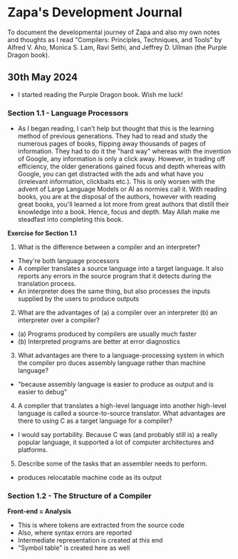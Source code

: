 # Zapa's Development Journal

To document the developmental journey of Zapa and also my own notes and thoughts as I read "Compilers: Principles, Techniques, and Tools" by Alfred V. Aho, Monica S. Lam, Ravi Sethi, and Jeffrey D. Ullman (the Purple Dragon book).

## 30th May 2024

- I started reading the Purple Dragon book. Wish me luck!

### Section 1.1 - Language Processors

- As I began reading, I can't help but thought that this is the learning method of previous generations. They had to read and study the numerous pages of books, flipping away thousands of pages of information. They had to do it the "hard way" whereas with the invention of Google, any information is only a click away. However, in trading off efficiency, the older generations gained focus and depth whereas with Google, you can get distracted with the ads and what have you (irrelevant information, clickbaits etc.). This is only worsen with the advent of Large Language Models or AI as normies call it. With reading books, you are at the disposal of the authors, however with reading great books, you'll learned a lot more from great authors that distill their knowledge into a book. Hence, focus and depth. May Allah make me steadfast into completing this book.

**Exercise for Section 1.1**

1. What is the difference between a compiler and an interpreter?

- They're both language processors
- A compiler translates a source language into a target language. It also reports any errors in the source program that it detects during the translation process.
- An interpreter does the same thing, but also processes the inputs supplied by the users to produce outputs

2. What are the advantages of (a) a compiler over an interpreter (b) an interpreter over a compiler?

- (a) Programs produced by compilers are usually much faster
- (b) Interpreted programs are better at error diagnostics

3. What advantages are there to a language-processing system in which the compiler pro duces assembly language rather than machine language?

- "because assembly language is easier to produce as output and is easier to debug"

4. A compiler that translates a high-level language into another high-level language is called a source-to-source translator. What advantages are there to using C as a target language for a compiler?

- I would say portability. Because C was (and probably still is) a really popular language, it supported a lot of computer architectures and platforms.

5. Describe some of the tasks that an assembler needs to perform.

- produces relocatable machine code as its output

### Section 1.2 - The Structure of a Compiler

**Front-end = Analysis**

- This is where tokens are extracted from the source code
- Also, where syntax errors are reported
- Intermediate representation is created at this end
- "Symbol table" is created here as well
